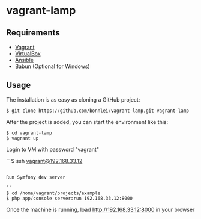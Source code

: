 # vagrant-lamp

## Requirements

- [Vagrant](https://www.vagrantup.com/downloads.html)
- [VirtualBox](https://www.virtualbox.org/wiki/Downloads)
- [Ansible](https://docs.ansible.com/ansible/intro_installation.html)
- [Babun](http://babun.github.io/) (Optional for Windows)

## Usage
    
The installation is as easy as cloning a GitHub project:

```
$ git clone https://github.com/bonnlei/vagrant-lamp.git vagrant-lamp
```

After the project is added, you can start the environment like this:

```
$ cd vagrant-lamp
$ vagrant up
```

Login to VM with password "vagrant"

``
$ ssh vagrant@192.168.33.12
```

Run Symfony dev server

``
$ cd /home/vagrant/projects/example
$ php app/console server:run 192.168.33.12:8000
```
Once the machine is running, load http://192.168.33.12:8000 in your browser




    
     
     